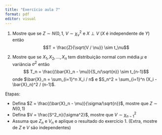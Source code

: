```yaml
---
title: "Exercício aula 7"
format: pdf
editor: visual
---
```


1. Mostre que se $Z \sim N(0,1$, $V \sim \chi^2_\nu$ e $X \perp V$ ($X$ é independente de $Y$) então 
$$T = \frac{Z}{\sqrt{V / \nu}} \sim t_\nu$$

2. Mostre que se $X_1, X_2, \ldots, X_n$ tem distribuição normal com média $\mu$ e variância $\sigma^2$ então
$$ T_n = \frac{(\bar{X}_n - \mu)}{S_n/\sqrt{n}} \sim t_{n-1}$$
onde $\bar{X}_n = \sum_{i=1}^n X_i / n$ e $S_n^2 = \sum_{i=1}^n (X_i - \bar{X}_n)^2 / (n-1)$.

Etapas:

  - Defina $Z = \frac{(\bar{X}_n - \mu)}{\sigma/\sqrt{n}}$, mostre que $Z \sim N(0,1)$
  - Defina $V = \frac{S^2_n}{\sigma^2}$, mostre que $V \sim \chi^2_{n-1}$
  - Assuma que $Z_n$ e $V_n$ e aplique o resultado do exercício 1. (Extra, mostre de $Z$ e $V$ são independentes)